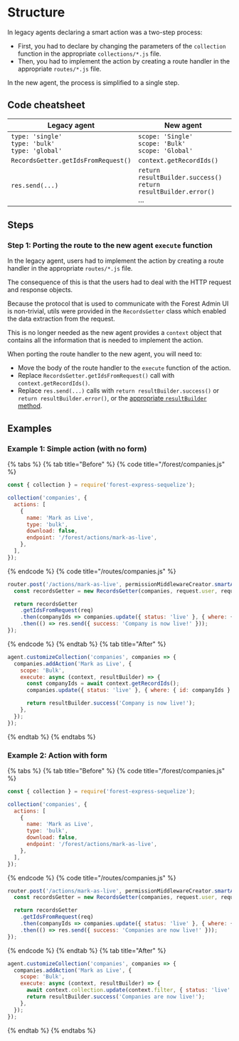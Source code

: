 # Structure

In legacy agents declaring a smart action was a two-step process:

- First, you had to declare by changing the parameters of the `collection` function in the appropriate `collections/*.js` file.
- Then, you had to implement the action by creating a route handler in the appropriate `routes/*.js` file.

In the new agent, the process is simplified to a single step.

## Code cheatsheet

| Legacy agent                                           | New agent                                                                 |
| ------------------------------------------------------ | ------------------------------------------------------------------------- |
| `type: 'single'`<br>`type: 'bulk'`<br>`type: 'global'` | `scope: 'Single'`<br>`scope: 'Bulk'`<br>`scope: 'Global'`                 |
| `RecordsGetter.getIdsFromRequest()`                    | `context.getRecordIds()`                                                  |
| `res.send(...)`                                        | `return resultBuilder.success()`<br>`return resultBuilder.error()`<br>... |

## Steps

### Step 1: Porting the route to the new agent `execute` function

In the legacy agent, users had to implement the action by creating a route handler in the appropriate `routes/*.js` file.

The consequence of this is that the users had to deal with the HTTP request and response objects.

Because the protocol that is used to communicate with the Forest Admin UI is non-trivial, utils were provided in the `RecordsGetter` class which enabled the data extraction from the request.

This is no longer needed as the new agent provides a `context` object that contains all the information that is needed to implement the action.

When porting the route handler to the new agent, you will need to:

- Move the body of the route handler to the `execute` function of the action.
- Replace `RecordsGetter.getIdsFromRequest()` call with `context.getRecordIds()`.
- Replace `res.send(...)` calls with `return resultBuilder.success()` or `return resultBuilder.error()`, or the [appropriate `resultBuilder` method](../../../agent-customization/actions/).

##

## Examples

### Example 1: Simple action (with no form)

{% tabs %} {% tab title="Before" %} {% code title="/forest/companies.js" %}

```javascript
const { collection } = require('forest-express-sequelize');

collection('companies', {
  actions: [
    {
      name: 'Mark as Live',
      type: 'bulk',
      download: false,
      endpoint: '/forest/actions/mark-as-live',
    },
  ],
});
```

{% endcode %} {% code title="/routes/companies.js" %}

```javascript
router.post('/actions/mark-as-live', permissionMiddlewareCreator.smartAction(), (req, res) => {
  const recordsGetter = new RecordsGetter(companies, request.user, request.query);

  return recordsGetter
    .getIdsFromRequest(req)
    .then(companyIds => companies.update({ status: 'live' }, { where: { id: companyIds } }))
    .then(() => res.send({ success: 'Company is now live!' }));
});
```

{% endcode %} {% endtab %} {% tab title="After" %}

```javascript
agent.customizeCollection('companies', companies => {
  companies.addAction('Mark as Live', {
    scope: 'Bulk',
    execute: async (context, resultBuilder) => {
      const companyIds = await context.getRecordIds();
      companies.update({ status: 'live' }, { where: { id: companyIds } });

      return resultBuilder.success('Company is now live!');
    },
  });
});
```

{% endtab %} {% endtabs %}

### Example 2: Action with form

{% tabs %} {% tab title="Before" %} {% code title="/forest/companies.js" %}

```javascript
const { collection } = require('forest-express-sequelize');

collection('companies', {
  actions: [
    {
      name: 'Mark as Live',
      type: 'bulk',
      download: false,
      endpoint: '/forest/actions/mark-as-live',
    },
  ],
});
```

{% endcode %} {% code title="/routes/companies.js" %}

```javascript
router.post('/actions/mark-as-live', permissionMiddlewareCreator.smartAction(), (req, res) => {
  const recordsGetter = new RecordsGetter(companies, request.user, request.query);

  return recordsGetter
    .getIdsFromRequest(req)
    .then(companyIds => companies.update({ status: 'live' }, { where: { id: companyIds } }))
    .then(() => res.send({ success: 'Companies are now live!' }));
});
```

{% endcode %} {% endtab %} {% tab title="After" %}

```javascript
agent.customizeCollection('companies', companies => {
  companies.addAction('Mark as Live', {
    scope: 'Bulk',
    execute: async (context, resultBuilder) => {
      await context.collection.update(context.filter, { status: 'live' });
      return resultBuilder.success('Companies are now live!');
    },
  });
});
```

{% endtab %} {% endtabs %}

